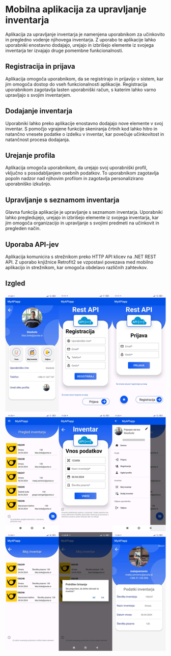# Mobilna aplikacija za upravljanje inventarja

Aplikacija za upravljanje inventarja je namenjena uporabnikom za učinkovito in pregledno vodenje njihovega inventarja. Z uporabo te aplikacije lahko uporabniki enostavno dodajajo, urejajo in izbrišejo elemente iz svojega inventarja ter izvajajo druge pomembne funkcionalnosti.

## Registracija in prijava

Aplikacija omogoča uporabnikom, da se registrirajo in prijavijo v sistem, kar jim omogoča dostop do vseh funkcionalnosti aplikacije. Registracija uporabnikom zagotavlja lasten uporabniški račun, s katerim lahko varno upravljajo s svojim inventarjem.

## Dodajanje inventarja

Uporabniki lahko preko aplikacije enostavno dodajajo nove elemente v svoj inventar. S pomočjo vgrajene funkcije skeniranja črtnih kod lahko hitro in natančno vnesete podatke o izdelku v inventar, kar povečuje učinkovitost in natančnost procesa dodajanja.

## Urejanje profila

Aplikacija omogoča uporabnikom, da urejajo svoj uporabniški profil, vključno s posodabljanjem osebnih podatkov. To uporabnikom zagotavlja popoln nadzor nad njihovim profilom in zagotavlja personalizirano uporabniško izkušnjo.

## Upravljanje s seznamom inventarja

Glavna funkcija aplikacije je upravljanje s seznamom inventarja. Uporabniki lahko pregledujejo, urejajo in izbrišejo elemente iz svojega inventarja, kar jim omogoča organizacijo in upravljanje s svojimi predmeti na učinkovit in pregleden način.

## Uporaba API-jev

Aplikacija komunicira s strežnikom preko HTTP API klicev na .NET REST API. Z uporabo knjižnice Retrofit2 se vzpostavi povezava med mobilno aplikacijo in strežnikom, kar omogoča obdelavo različnih zahtevkov.

## Izgled

![Image](image1.png)
![Image](image2.png)
![Image](image3.png)
